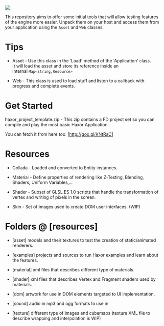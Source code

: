 ![](http://i.imgur.com/reO20Eq.png)  

This repository aims to offer some initial tools that will allow testing features of the engine more easier. Unpack them on your host and access them from your application using the `Asset`  and `Web` classes.

# Tips

* Asset - Use this class in the 'Load' method of the 'Application' class.  
        It will load the asset and store its reference inside an  
        internal `Map<string,Resource>`  
  
* Web   - This class is used to load stuff and listen to a callback with progress and complete events.  
  
# Get Started

haxor_project_template.zip - This zip contains a FD project set so you can compile and play the most basic Haxor Application.

You can fetch it from here too: [http://goo.gl/KNtRaC]

# Resources

* Collada  - Loaded and converted to Entity instances.

* Material - Define properties of rendering like Z-Testing, Blending, Shaders, Uniform Variables,...

* Shader   - Subset of GLSL ES 1.0 scripts that handle the transformation of vertex and writing of pixels in the screen.
	   
* Skin     - Set of images used to create DOM user interfaces. (WIP)

# Folders @ [resources]

* [asset]    models and their textures to test the creation
            of static/animated renderers.

* [examples] projects and sources to run Haxor examples and learn about the features.

* [material] xml files that describes different type of materials. 

* [shader]   xml files that describes Vertex and Fragment shaders used by materials.

* [dom]      artwork for use in DOM elements targeted to UI implementation.

* [sound]    audio in mp3 and ogg formats to use in <audio> tags and in the future WebAudio API.

* [texture]  different type of images and cubemaps (texture XML file to describe wrapping and interpolation is WIP)
